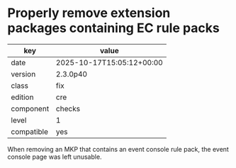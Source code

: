 [//]: # (werk v2)
# Properly remove extension packages containing EC rule packs

key        | value
---------- | ---
date       | 2025-10-17T15:05:12+00:00
version    | 2.3.0p40
class      | fix
edition    | cre
component  | checks
level      | 1
compatible | yes

When removing an MKP that contains an event console rule pack,
the event console page was left unusable.
